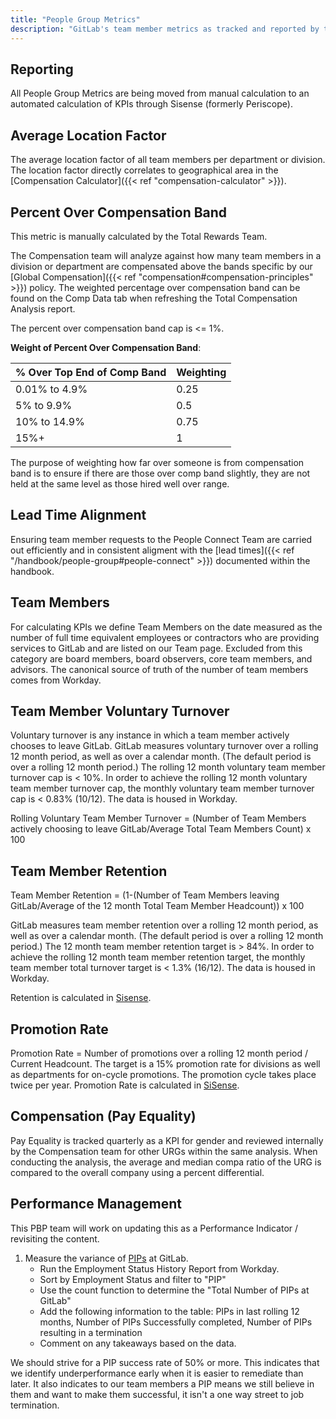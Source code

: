 ```yaml
---
title: "People Group Metrics"
description: "GitLab's team member metrics as tracked and reported by the People Group."
---
```


## Reporting

All People Group Metrics are being moved from manual calculation to an automated calculation of KPIs through Sisense (formerly Periscope).

## Average Location Factor

The average location factor of all team members per department or division. The location factor directly correlates to geographical area in the [Compensation Calculator]({{< ref "compensation-calculator" >}}).


## Percent Over Compensation Band

This metric is manually calculated by the Total Rewards Team. 

The Compensation team will analyze against how many team members in a division or department are compensated above the bands specific by our [Global Compensation]({{< ref "compensation#compensation-principles" >}}) policy. The weighted percentage over compensation band can be found on the Comp Data tab when refreshing the Total Compensation Analysis report.

The percent over compensation band cap is <= 1%.

**Weight of Percent Over Compensation Band**:

| % Over Top End of Comp Band | Weighting |
|-----------------------------|-----------|
| 0.01% to 4.9%               | 0.25      |
| 5% to 9.9%                  | 0.5       |
| 10% to 14.9%                | 0.75      |
| 15%+                        | 1         |

The purpose of weighting how far over someone is from compensation band is to ensure if there are those over comp band slightly, they are not held at the same level as those hired well over range.

## Lead Time Alignment

Ensuring team member requests to the People Connect Team are carried out efficiently and in consistent aligment with the [lead times]({{< ref "/handbook/people-group#people-connect" >}}) documented within the handbook.

## Team Members

For calculating KPIs we define Team Members on the date measured as the number of full time equivalent employees or contractors who are providing services to GitLab and are listed on our Team page.
Excluded from this category are board members, board observers, core team members, and advisors.
The canonical source of truth of the number of team members comes from Workday.

## Team Member Voluntary Turnover

Voluntary turnover is any instance in which a team member actively chooses to leave GitLab. GitLab measures voluntary turnover over a rolling 12 month period, as well as over a calendar month.  (The default period is over a rolling 12 month period.) The rolling 12 month voluntary team member turnover cap is < 10%. In order to achieve the rolling 12 month voluntary team member turnover cap, the monthly voluntary team member turnover cap is < 0.83% (10/12). The data is housed in Workday.

Rolling Voluntary Team Member Turnover = (Number of Team Members actively choosing to leave GitLab/Average Total Team Members Count) x 100

## Team Member Retention

Team Member Retention = (1-(Number of Team Members leaving GitLab/Average of the 12 month Total Team Member Headcount)) x 100

GitLab measures team member retention over a rolling 12 month period, as well as over a calendar month. (The default period is over a rolling 12 month period.) The 12 month team member retention target is > 84%.   In order to achieve the rolling 12 month team member retention target, the monthly team member total turnover target is < 1.3% (16/12). The data is housed in Workday.

Retention is calculated in [Sisense](https://app.periscopedata.com/app/gitlab/482006/People-KPIs?widget=6251791&udv=904340).

## Promotion Rate

Promotion Rate = Number of promotions over a rolling 12 month period / Current Headcount. The target is a 15% promotion rate for divisions as well as departments for on-cycle promotions. The promotion cycle takes place twice per year. Promotion Rate is calculated in [SiSense](https://app.periscopedata.com/app/gitlab/482006/People-KPIs?widget=9298897). 

## Compensation (Pay Equality)

Pay Equality is tracked quarterly as a KPI for gender and reviewed internally by the Compensation team for other URGs within the same analysis. When conducting the analysis, the average and median compa ratio of the URG is compared to the overall company using a percent differential. 

## Performance Management

This PBP team will work on updating this as a Performance Indicator / revisiting the content.

1. Measure the variance of [PIPs](/handbook/leadership/underperformance/#performance-improvement-plan-pip) at GitLab.
    - Run the Employment Status History Report from Workday.
    - Sort by Employment Status and filter to "PIP"
    - Use the count function to determine the "Total Number of PIPs at GitLab"
    - Add the following information to the table: PIPs in last rolling 12 months, Number of PIPs Successfully completed, Number of PIPs resulting in a termination
    - Comment on any takeaways based on the data.

We should strive for a PIP success rate of 50% or more.
This indicates that we identify underperformance early when it is easier to remediate than later.
It also indicates to our team members a PIP means we still believe in them and want to make them successful, it isn't a one way street to job termination.
